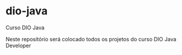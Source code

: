 # dio-java
Curso DIO Java

Neste repositório será colocado todos os projetos do curso DIO Java Developer